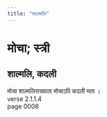 ```yaml
---
title: "शाल्मलि"
---
```


# मोचा; स्त्री
## शाल्मलि, कदली
मोचा शाल्मलिराख्याता मोचाऽपि कदली मता ।<br />verse 2.1.1.4<br />page 0008

